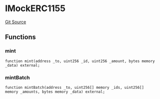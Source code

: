 # IMockERC1155
[Git Source](https://github.com/TamaraRingas/Misc-Bonding-Curves/blob/ff25700444f7f4c67d29f4a0a36244531dce36c7/src/interfaces/IMockERC1155.sol)


## Functions
### mint


```solidity
function mint(address _to, uint256 _id, uint256 _amount, bytes memory _data) external;
```

### mintBatch


```solidity
function mintBatch(address _to, uint256[] memory _ids, uint256[] memory _amounts, bytes memory _data) external;
```

